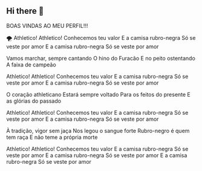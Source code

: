 ## Hi there 👋

BOAS VINDAS AO MEU PERFIL!!!

🌪️
Athletico! Athletico!
Conhecemos teu valor
E a camisa rubro-negra
Só se veste por amor
E a camisa rubro-negra
Só se veste por amor

Vamos marchar, sempre cantando
O hino do Furacão
E no peito ostentando
A faixa de campeão

Athletico! Athletico!
Conhecemos teu valor
E a camisa rubro-negra
Só se veste por amor
E a camisa rubro-negra
Só se veste por amor

O coração athleticano
Estará sempre voltado
Para os feitos do presente
E as glórias do passado

Athletico! Athletico!
Conhecemos teu valor
E a camisa rubro-negra
Só se veste por amor
E a camisa rubro-negra
Só se veste por amor

À tradição, vigor sem jaça
Nos legou o sangue forte
Rubro-negro é quem tem raça
E não teme a própria morte

Athletico! Athletico!
Conhecemos teu valor
E a camisa rubro-negra
Só se veste por amor
E a camisa rubro-negra
Só se veste por amor
E a camisa rubro-negra
Só se veste por amor

